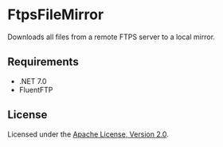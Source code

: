 # FtpsFileMirror

Downloads all files from a remote FTPS server to a local mirror.

## Requirements

- .NET 7.0
- FluentFTP

## License

Licensed under the [Apache License, Version 2.0].

[Apache License, Version 2.0]: LICENSE
